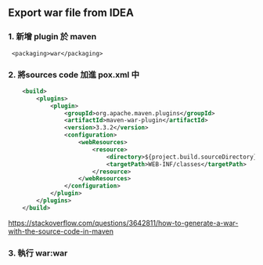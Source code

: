 ## Export war file from IDEA
### 1. 新增 plugin 於 maven
`` <packaging>war</packaging>``


### 2. 將sources code 加進 pox.xml 中
``` xml
    <build>
        <plugins>
            <plugin>
                <groupId>org.apache.maven.plugins</groupId>
                <artifactId>maven-war-plugin</artifactId>
                <version>3.3.2</version>
                <configuration>
                    <webResources>
                        <resource>
                            <directory>${project.build.sourceDirectory}</directory>
                            <targetPath>WEB-INF/classes</targetPath>
                        </resource>
                    </webResources>
                </configuration>
            </plugin>
        </plugins>
    </build>

```

https://stackoverflow.com/questions/3642811/how-to-generate-a-war-with-the-source-code-in-maven

### 3. 執行 war:war

